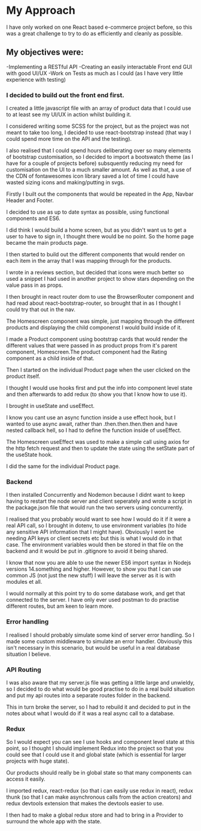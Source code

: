 # My Approach

I have only worked on one React based e-commerce project before, so this was a
great challenge to try to do as efficiently and cleanly as possible.

## My objectives were:

-Implementing a RESTful API
-Creating an easily interactable Front end GUI with good UI/UX
-Work on Tests as much as I could (as I have very little experience with testing)

### I decided to build out the front end first.

I created a little javascript file with an array of product data that I could use to at least see my UI/UX in action whilst building it.

I considered writing some SCSS for the project, but as the project was not meant to take too long, I decided to use react-bootstrap instead (that way I could spend more time on the API and the testing).

I also realised that I could spend hours deliberating over so many elements of bootstrap customisation, so I decided to import a bootswatch theme (as I have for a couple of projects before) subsquently reducing my need for customisation on the UI to a much smaller amount. As well as that, a use of the CDN of fontawesomes icon library saved a lot of time I could have wasted sizing icons and making/putting in svgs.

Firstly I built out the components that would be repeated in the App, Navbar Header and Footer.

I decided to use as up to date syntax as possible, using functional components and ES6.

I did think I would build a home screen, but as you didn't want us to get a user to have to sign in, I thought there would be no point.
So the home page became the main products page.

I then started to build out the different components that would render on each item in the array that I was mapping through for the products.

I wrote in a reviews section, but decided that icons were much better so used a snippet I had used in another project to show stars depending on the value pass in as props.

I then brought in react router dom to use the BrowserRouter component and had read about react-bootstrap-router, so brought that in as I thought I could try that out in the nav.

The Homescreen component was simple, just mapping through the different products and displaying the child componenst I would build inside of it.

I made a Product component using bootstrap cards that would render the different values that were passed in as product props from it's parent component, Homescreen.The product component had the Rating component as a child inside of that.

Then I started on the individual Product page when the user clicked on the product itself.

I thought I would use hooks first and put the info into component level state and then afterwards to add redux (to show you that I know how to use it).

I brought in useState and useEffect.

I know you cant use an async function inside a use effect hook, but I wanted to
use async await, rather than .then.then.then.then and have nested callback hell, so I had to define the function inside of useEffect.

The Homescreen useEffect was used to make a simple call using axios for the http fetch request and then to update the state using the setState part of the useState hook.

I did the same for the individual Product page.

### Backend

I then installed Concurrently and Nodemon because I didnt want to keep having to restart the node server and client seperately and wrote a script in the package.json file that would run the two servers using concurrently.

I realised that you probably would want to see how I would do it if it were a real API call, so I brought in dotenv, to use environment variables (to hide any sensitive API information that I might have). Obviously I wont be needing API keys or client secrets etc but this is what I would do in that case. The environment variables would then be stored in that file on the backend and it would be put in .gitignore to avoid it being shared.

I know that now you are able to use the newer ES6 import syntax in Nodejs versions 14.something and higher. However, to show you that I can use common JS (not just the new stuff) I will leave the server as it is with modules et all.

I would normally at this point try to do some database work, and get that connected to the server. I have only ever used postman to do practise different routes, but am keen to learn more.

### Error handling

I realised I should probably simulate some kind of server error handling. So I made some custom middleware to simulate an error handler. Obviously this isn't necessary in this scenario, but would be useful in a real database situation I believe.

### API Routing

I was also aware that my server.js file was getting a little large and unwieldy, so I decided to do what would be good practise to do in a real build situation and
put my api routes into a separate routes folder in the backend.

This in turn broke the server, so I had to rebuild it and decided to put in the notes about what I would do if it was a real async call to a database.

### Redux

So I would expect you can see I use hooks and component level state at this point, so I thought I should implement Redux into the project so that you could see that I could use it and global state (which is essential for larger projects with huge state).

Our products should really be in global state so that many components can access it easily.

I imported redux, react-redux (so that i can easily use redux in react), redux thunk (so that I can make asynchronous calls from the action creators) and redux devtools extension that makes the devtools easier to use.

I then had to make a global redux store and had to bring in a Provider to surround the whole app with the state.
